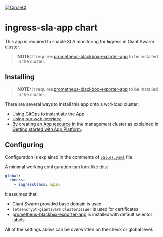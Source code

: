 [![CircleCI](https://dl.circleci.com/status-badge/img/gh/giantswarm/ingress-sla-app/tree/main.svg?style=svg)](https://dl.circleci.com/status-badge/redirect/gh/giantswarm/ingress-sla-app/tree/main)

# ingress-sla-app chart

This app is required to enable SLA monitoring for Ingress in Giant Swarm cluster.

> **NOTE:** It requires [prometheus-blackbox-exporter-app](https://github.com/giantswarm/prometheus-blackbox-exporter-app) to be installed in the cluster.

## Installing

> **NOTE:** It requires [prometheus-blackbox-exporter-app](https://github.com/giantswarm/prometheus-blackbox-exporter-app) to be installed in the cluster.

There are several ways to install this app onto a workload cluster.

- [Using GitOps to instantiate the App](https://docs.giantswarm.io/advanced/gitops/apps/)
- [Using our web interface](https://docs.giantswarm.io/platform-overview/web-interface/app-platform/#installing-an-app).
- By creating an [App resource](https://docs.giantswarm.io/use-the-api/management-api/crd/apps.application.giantswarm.io/) in the management cluster as explained in [Getting started with App Platform](https://docs.giantswarm.io/getting-started/app-platform/).

## Configuring

Configuration is explained in the comments of [`values.yaml`](helm/ingress-sla-app/values.yaml) file.

A minimal working configuration can look like this:

```yaml
global:
  checks:
    - ingressClass: nginx
```

It assumes that:

- Giant Swarm provided base domain is used
- `letsencrypt-giantswarm` `ClusterIssuer` is used for certificates
- [prometheus-blackbox-exporter-app](https://github.com/giantswarm/prometheus-blackbox-exporter-app) is installed with default selector labels

All of the settings above can be overwritten on the check or global level.
